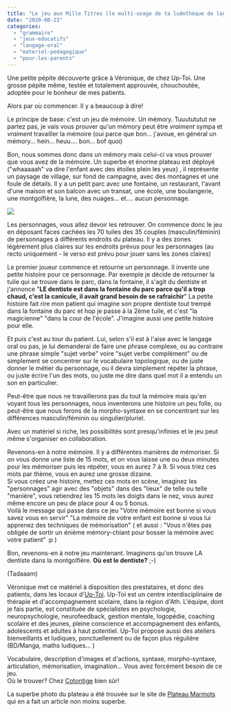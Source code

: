 ```yaml
---
title: "Le jeu aux Mille Titres (le multi-usage de ta ludothèque de logopède)"
date: "2020-08-23"
categories: 
  - "grammaire"
  - "jeux-educatifs"
  - "langage-oral"
  - "materiel-pedagogique"
  - "pour-les-parents"
---
```


Une petite pépite découverte grâce à Véronique, de chez Up-Toi. Une grosse pépite même, testée et totalement approuvée, chouchoutée, adoptée pour le bonheur de mes patients.

Alors par où commencer. Il y a beaucoup à dire!

Le principe de base: c'est un jeu de mémoire. Un mémory. Tuuutututut ne partez pas, je vais vous prouver qu'un mémory peut être _vraiment_ sympa et _vraiment_ travailler la mémoire (oui parce que bon... j'avoue, en général un mémory... hein... heuu.... bon... bof quoi)

Bon, nous sommes donc dans un mémory mais celui-ci va vous prouver que vous avez de la mémoire. Un superbe et énorme plateau est déployé ("whaaaaah" va dire l'enfant avec des étoiles plein les yeux) , il représente un paysage de village, sur fond de campagne, avec des montagnes et une foule de détails. Il y a un petit parc avec une fontaine, un restaurant, l'avant d'une maison et son balcon avec un transat, une école, une boulangerie, une montgolfière, la lune, des nuages... et.... aucun personnage.

![](/images/1000-titres-teaser-800x445-1.jpg)

Les personnages, vous allez devoir les retrouver. On commence donc le jeu en déposant faces cachées les 70 tuiles des 35 couples (masculin/féminin) de personnages à différents endroits du plateau. Il y a des zones légèrement plus claires sur les endroits prévus pour les personnages (au recto uniquement - le verso est prévu pour jouer sans les zones claires)

Le premier joueur commence et retourne un personnage. Il invente une petite histoire pour ce personnage. Par exemple je décide de retourner la tuile qui se trouve dans le parc, dans la fontaine, il s'agit du dentiste et j'annonce "**LE dentiste est dans la fontaine du parc parce qu'il a trop chaud, c'est la canicule, il avait grand besoin de se rafraichir**" La petite histoire fait rire mon patient qui imagine son propre dentiste tout trempé dans la fontaine du parc et hop je passe à la 2ème tuile, et c'est "la magicienne" "dans la cour de l'école". J'imagine aussi une petite histoire pour elle.

Et puis c'est au tour du patient. Lui, selon s'il est à l'aise avec le langage oral ou pas, je lui demanderai de faire une phrase complexe, ou au contraire une phrase simple "sujet verbe" voire "sujet verbe complément" ou de simplement se concentrer sur le vocabulaire topologique, ou de juste donner le métier du personnage, ou il devra simplement répéter la phrase, ou juste écrire l'un des mots, ou juste me dire dans quel mot il a entendu un son en particulier.

Peut-être que nous ne travaillerons pas du tout la mémoire mais qu'en voyant tous les personnages, nous inventerons une histoire un peu folle, ou peut-être que nous ferons de la morpho-syntaxe en se concentrant sur les différences masculin/féminin ou singulier/pluriel.

Avec un matériel si riche, les possibilités sont presqu'infinies et le jeu peut même s'organiser en collaboration.

Revenons-en à notre mémoire. Il y a différentes manières de mémoriser. Si on vous donne une liste de 15 mots, et on vous laisse une ou deux minutes pour les mémoriser puis les répéter, vous en aurez 7 à 9. Si vous triez ces mots par thème, vous en aurez une grosse dizaine.  
Si vous créez une histoire, mettez ces mots en scène, imaginez les "personnages" agir avec des "objets" dans des "lieux" de telle ou telle "manière", vous retiendrez les 15 mots les doigts dans le nez, vous aurez même encore un peu de place pour 4 ou 5 bonus.  
Voilà le message qui passe dans ce jeu "Votre mémoire est bonne si vous savez vous en servir" "La mémoire de votre enfant est bonne si vous lui apprenez des techniques de mémorisation" ( et aussi : "Vous n'êtes pas obligée de sortir un énième mémory-chiant pour bosser la mémoire avec votre patient" :p )

Bon, revenons-en à notre jeu maintenant. Imaginons qu'on trouve LA dentiste dans la montgolfière. **Où est le dentiste?** ;-)

(Tadaaam)

Véronique met ce matériel à disposition des prestataires, et donc des patients, dans les locaux d'[Up-Toi](http://uptoi.be/). Up-Toi est un centre interdisciplinaire de thérapie et d'accompagnement scolaire, dans la région d'Ath. L'équipe, dont je fais partie, est constituée de spécialistes en psychologie, neuropsychologie, neurofeedback, gestion mentale, logopédie, coaching scolaire et des jeunes, pleine conscience et accompagnement des enfants, adolescents et adultes à haut potentiel. Up-Toi propose aussi des ateliers bienveillants et ludiques, ponctuellement ou de façon plus régulière (BD/Manga, maths ludiques... )

Vocabulaire, description d'images et d'actions, syntaxe, morpho-syntaxe, articulation, mémorisation, imagination... Vous avez forcément besoin de ce jeu.  
Où le trouver? Chez [Cotontige](https://www.facebook.com/boutique.cotontige) bien sûr!

La superbe photo du plateau a été trouvée sur le site de [Plateau Marmots](https://plateaumarmots.fr/test-le-jeu-aux-mille-titres) qui en a fait un article non moins superbe.
